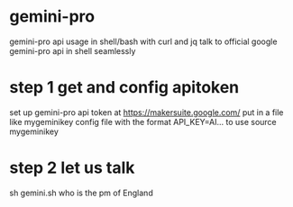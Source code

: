 # gemini-pro
gemini-pro api usage in shell/bash with curl and jq
talk to official google gemini-pro api in shell seamlessly

# step 1 get and config apitoken
set up gemini-pro api token at  https://makersuite.google.com/ 
put in a file like mygeminikey config file 
with the format API_KEY=AI...
to use source mygeminikey 


# step 2 let us talk
sh gemini.sh who is the pm of England
